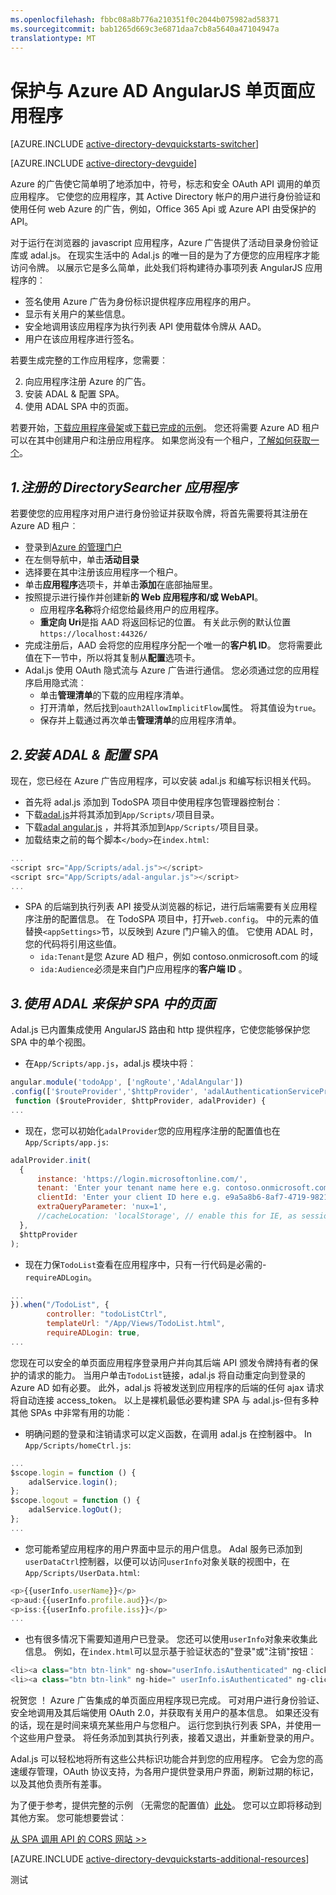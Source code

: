 ```yaml
---
ms.openlocfilehash: fbbc08a8b776a210351f0c2044b075982ad58371
ms.sourcegitcommit: bab1265d669c3e6871daa7cb8a5640a47104947a
translationtype: MT
---
```

<properties
    pageTitle="入门的 azure AD AngularJS |Microsoft Azure"
    description="如何构建的角度 JS 单页应用程序集成登录的 Azure AD 和调用 Azure 广告受保护的 Api 使用 OAuth。"
    services="active-directory"
    documentationCenter=""
    authors="dstrockis"
    manager="mbaldwin"
    editor=""/>

<tags
    ms.service="active-directory"
    ms.workload="identity"
    ms.tgt_pltfrm="na"
    ms.devlang="javascript"
    ms.topic="article"
    ms.date="07/17/2015"
    ms.author="dastrock"/>


# 保护与 Azure AD AngularJS 单页面应用程序

[AZURE.INCLUDE [active-directory-devquickstarts-switcher](../../includes/active-directory-devquickstarts-switcher.md)]

[AZURE.INCLUDE [active-directory-devguide](../../includes/active-directory-devguide.md)]

Azure 的广告使它简单明了地添加中，符号，标志和安全 OAuth API 调用的单页应用程序。  它使您的应用程序，其 Active Directory 帐户的用户进行身份验证和使用任何 web Azure 的广告，例如，Office 365 Api 或 Azure API 由受保护的 API。

对于运行在浏览器的 javascript 应用程序，Azure 广告提供了活动目录身份验证库或 adal.js。  在现实生活中的 Adal.js 的唯一目的是为了方便您的应用程序才能访问令牌。  以展示它是多么简单，此处我们将构建待办事项列表 AngularJS 应用程序的︰

- 签名使用 Azure 广告为身份标识提供程序应用程序的用户。
- 显示有关用户的某些信息。
- 安全地调用该应用程序为执行列表 API 使用载体令牌从 AAD。
- 用户在该应用程序进行签名。

若要生成完整的工作应用程序，您需要︰

2. 向应用程序注册 Azure 的广告。
3. 安装 ADAL & 配置 SPA。
5. 使用 ADAL SPA 中的页面。

若要开始，[下载应用程序骨架](https://github.com/AzureADQuickStarts/SinglePageApp-AngularJS-DotNet/archive/skeleton.zip)或[下载已完成的示例](https://github.com/AzureADQuickStarts/SinglePageApp-AngularJS-DotNet/archive/complete.zip)。  您还将需要 Azure AD 租户可以在其中创建用户和注册应用程序。  如果您尚没有一个租户，[了解如何获取一个](active-directory-howto-tenant.md)。

## *1.注册的 DirectorySearcher 应用程序*
若要使您的应用程序对用户进行身份验证并获取令牌，将首先需要将其注册在 Azure AD 租户︰

-   登录到[Azure 的管理门户](https://manage.windowsazure.com)
-   在左侧导航中，单击**活动目录**
-   选择要在其中注册该应用程序一个租户。
-   单击**应用程序**选项卡，并单击**添加**在底部抽屉里。
-   按照提示进行操作并创建新**的 Web 应用程序和/或 WebAPI**。
    -   应用程序**名称**将介绍您给最终用户的应用程序。
    -   **重定向 Uri**是指 AAD 将返回标记的位置。  有关此示例的默认位置 `https://localhost:44326/`
-   完成注册后，AAD 会将您的应用程序分配一个唯一的**客户机 ID**。  您将需要此值在下一节中，所以将其复制从**配置**选项卡。
- Adal.js 使用 OAuth 隐式流与 Azure 广告进行通信。  您必须通过您的应用程序启用隐式流︰
    - 单击**管理清单**的下载的应用程序清单。
    - 打开清单，然后找到`oauth2AllowImplicitFlow`属性。 将其值设为`true`。
    - 保存并上载通过再次单击**管理清单**的应用程序清单。

## *2.安装 ADAL & 配置 SPA*
现在，您已经在 Azure 广告应用程序，可以安装 adal.js 和编写标识相关代码。

-   首先将 adal.js 添加到 TodoSPA 项目中使用程序包管理器控制台︰
  - 下载[adal.js](https://raw.githubusercontent.com/AzureAD/azure-activedirectory-library-for-js/master/lib/adal.js)并将其添加到`App/Scripts/`项目目录。
  - 下载[adal angular.js](https://raw.githubusercontent.com/AzureAD/azure-activedirectory-library-for-js/master/lib/adal-angular.js) ，并将其添加到`App/Scripts/`项目目录。
  - 加载结束之前的每个脚本`</body>`在`index.html`:

```js
...
<script src="App/Scripts/adal.js"></script>
<script src="App/Scripts/adal-angular.js"></script>
...
```

-   SPA 的后端到执行列表 API 接受从浏览器的标记，进行后端需要有关应用程序注册的配置信息。 在 TodoSPA 项目中，打开`web.config`。  中的元素的值替换`<appSettings>`节，以反映到 Azure 门户输入的值。  它使用 ADAL 时，您的代码将引用这些值。
    -   `ida:Tenant`是您 Azure AD 租户，例如 contoso.onmicrosoft.com 的域
    -   `ida:Audience`必须是来自门户应用程序的**客户端 ID** 。

## *3.使用 ADAL 来保护 SPA 中的页面*
Adal.js 已内置集成使用 AngularJS 路由和 http 提供程序，它使您能够保护您 SPA 中的单个视图。

- 在`App/Scripts/app.js`，adal.js 模块中将︰

```js
angular.module('todoApp', ['ngRoute','AdalAngular'])
.config(['$routeProvider','$httpProvider', 'adalAuthenticationServiceProvider',
 function ($routeProvider, $httpProvider, adalProvider) {
...
```
- 现在，您可以初始化`adalProvider`您的应用程序注册的配置值也在`App/Scripts/app.js`:

```js
adalProvider.init(
  {
      instance: 'https://login.microsoftonline.com/',
      tenant: 'Enter your tenant name here e.g. contoso.onmicrosoft.com',
      clientId: 'Enter your client ID here e.g. e9a5a8b6-8af7-4719-9821-0deef255f68e',
      extraQueryParameter: 'nux=1',
      //cacheLocation: 'localStorage', // enable this for IE, as sessionStorage does not work for localhost.
  },
  $httpProvider
);
```
- 现在力保`TodoList`查看在应用程序中，只有一行代码是必需的- `requireADLogin`。

```js
...
}).when("/TodoList", {
        controller: "todoListCtrl",
        templateUrl: "/App/Views/TodoList.html",
        requireADLogin: true,
...
```

您现在可以安全的单页面应用程序登录用户并向其后端 API 颁发令牌持有者的保护的请求的能力。  当用户单击`TodoList`链接，adal.js 将自动重定向到登录的 Azure AD 如有必要。  此外，adal.js 将被发送到应用程序的后端的任何 ajax 请求将自动连接 access_token。  以上是裸机最低必要构建 SPA 与 adal.js-但有多种其他 SPAs 中非常有用的功能︰

- 明确问题的登录和注销请求可以定义函数，在调用 adal.js 在控制器中。  In `App/Scripts/homeCtrl.js`:

```js
...
$scope.login = function () {
    adalService.login();
};
$scope.logout = function () {
    adalService.logOut();
};
...
```
- 您可能希望应用程序的用户界面中显示的用户信息。  Adal 服务已添加到`userDataCtrl`控制器，以便可以访问`userInfo`对象关联的视图中，在`App/Scripts/UserData.html`:

```js
<p>{{userInfo.userName}}</p>
<p>aud:{{userInfo.profile.aud}}</p>
<p>iss:{{userInfo.profile.iss}}</p>
...
```

- 也有很多情况下需要知道用户已登录。  您还可以使用`userInfo`对象来收集此信息。  例如，在`index.html`可以显示基于验证状态的"登录"或"注销"按钮︰

```js
<li><a class="btn btn-link" ng-show="userInfo.isAuthenticated" ng-click="logout()">Logout</a></li>
<li><a class="btn btn-link" ng-hide=" userInfo.isAuthenticated" ng-click="login()">Login</a></li>
```

祝贺您 ！ Azure 广告集成的单页面应用程序现已完成。  可对用户进行身份验证、 安全地调用及其后端使用 OAuth 2.0，并获取有关用户的基本信息。  如果还没有的话，现在是时间来填充某些用户与您租户。  运行您到执行列表 SPA，并使用一个这些用户登录。  将任务添加到其执行列表，接着又退出，并重新登录的用户。

Adal.js 可以轻松地将所有这些公共标识功能合并到您的应用程序。  它会为您的高速缓存管理，OAuth 协议支持，为各用户提供登录用户界面，刷新过期的标记，以及其他负责所有差事。

为了便于参考，提供完整的示例 （无需您的配置值）[此处](https://github.com/AzureADQuickStarts/SinglePageApp-AngularJS-DotNet/archive/complete.zip)。  您可以立即将移动到其他方案。  您可能想要尝试︰

[从 SPA 调用 API 的 CORS 网站 >>](https://github.com/AzureAdSamples/SinglePageApp-WebAPI-AngularJS-DotNet)

[AZURE.INCLUDE [active-directory-devquickstarts-additional-resources](../../includes/active-directory-devquickstarts-additional-resources.md)]

测试
